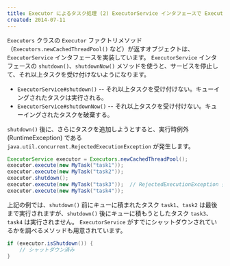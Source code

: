 ```yaml
---
title: Executor によるタスク処理 (2) ExecutorService インタフェースで Executor を停止する
created: 2014-07-11
---
```


`Executors` クラスの `Executor` ファクトリメソッド（`Executors.newCachedThreadPool()` など）が返すオブジェクトは、`ExecutorService` インタフェースを実装しています。
`ExecutorService` インタフェースの `shutdown()`、`shutdownNow()` メソッドを使うと、サービスを停止して、それ以上タスクを受け付けないようになります。

- `ExecutorService#shutdown()` -- それ以上タスクを受け付けない。キューイングされたタスクは実行される。
- `ExecutorService#shutdownNow()` -- それ以上タスクを受け付けない。キューイングされたタスクを破棄する。

`shutdown()` 後に、さらにタスクを追加しようとすると、実行時例外 (RuntimeException) である `java.util.concurrent.RejectedExecutionException` が発生します。

```java
ExecutorService executor = Executors.newCachedThreadPool();
executor.execute(new MyTask("task1"));
executor.execute(new MyTask("task2"));
executor.shutdown();
executor.execute(new MyTask("task3"));  // RejectedExecutionException 発生！
executor.execute(new MyTask("task4"));
```

上記の例では、`shutdown()` 前にキューに積まれたタスク `task1`、`task2` は最後まで実行されますが、`shutdown()` 後にキューに積もうとしたタスク `task3`、`task4` は実行されません。
`ExecutorService` がすでにシャットダウンされているかを調べるメソッドも用意されています。

```java
if (executor.isShutdown()) {
    // シャットダウン済み
}
```

